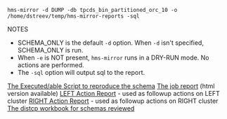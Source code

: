 `hms-mirror -d DUMP -db tpcds_bin_partitioned_orc_10 -o /home/dstreev/temp/hms-mirror-reports -sql`

NOTES
- SCHEMA_ONLY is the default `-d` option.  When `-d` isn't specified, SCHEMA_ONLY is run.
- When `-e` is NOT present, `hms-mirror` runs in a DRY-RUN mode.  No actions are performed.
- The `-sql` option will output sql to the report.

[The Executed/able Script to reproduce the schema](./tpcds_bin_partitioned_orc_10_execute.sql)
[The job report](./tpcds_bin_partitioned_orc_10_hms-mirror.md) (html version available)
[LEFT Action Report](./tpcds_bin_partitioned_orc_10_LEFT_action.sql) - used as followup actions on LEFT cluster
[RIGHT Action Report](./tpcds_bin_partitioned_orc_10_RIGHT_action.sql) - used as followup actions on RIGHT cluster
[The distcp workbook for schemas reviewed](./distcp_workbook.md)